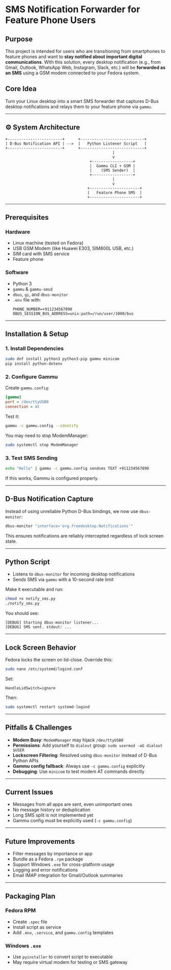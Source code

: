 
# SMS Notification Forwarder for Feature Phone Users 

## Purpose

This project is intended for users who are transitioning from smartphones to feature phones and want to **stay notified about important digital communications**. With this solution, every desktop notification (e.g., from Gmail, Outlook, WhatsApp Web, Instagram, Slack, etc.) will be **forwarded as an SMS** using a GSM modem connected to your Fedora system.

## Core Idea

Turn your Linux desktop into a smart SMS forwarder that captures D-Bus desktop notifications and relays them to your feature phone via `gammu`.

---

## ⚙ System Architecture

```
+------------------------+      +----------------------------+
| D-Bus Notification API | -->  |   Python Listener Script   |
+------------------------+      +----------------------------+
                                               |
                                               v
                                     +------------------+
                                     |  Gammu CLI + GSM |
                                     |    (SMS Sender)  |
                                     +------------------+
                                               |
                                               v
                                    +----------------------+
                                    |   Feature Phone SMS  |
                                    +----------------------+
```

---

## Prerequisites

### Hardware

- Linux machine (tested on Fedora)
- USB GSM Modem (like Huawei E303, SIM800L USB, etc.)
- SIM card with SMS service
- Feature phone

### Software

- Python 3
- `gammu` & `gammu-smsd`
- `dbus`, `gi`, and `dbus-monitor`
- `.env` file with:
  ```env
  PHONE_NUMBER=+911234567890
  DBUS_SESSION_BUS_ADDRESS=unix:path=/run/user/1000/bus
  ```

---

##  Installation & Setup

### 1. Install Dependencies

```bash
sudo dnf install python3 python3-pip gammu minicom
pip install python-dotenv
```

### 2. Configure Gammu

Create `gammu.config`:

```ini
[gammu]
port = /dev/ttyUSB0
connection = at
```

Test it:

```bash
gammu -c gammu.config --identify
```

You may need to stop ModemManager:

```bash
sudo systemctl stop ModemManager
```

### 3. Test SMS Sending

```bash
echo "Hello" | gammu -c gammu.config sendsms TEXT +911234567890
```

If this works, Gammu is configured properly.

---

## D-Bus Notification Capture

Instead of using unreliable Python D-Bus bindings, we now use `dbus-monitor`:

```bash
dbus-monitor "interface='org.freedesktop.Notifications'"
```

This ensures notifications are reliably intercepted regardless of lock screen state.

---

## Python Script

- Listens to `dbus-monitor` for incoming desktop notifications
- Sends SMS via `gammu` with a 10-second rate limit

Make it executable and run:

```bash
chmod +x notify_sms.py
./notify_sms.py
```

You should see:

```
[DEBUG] Starting dbus-monitor listener...
[DEBUG] SMS sent. stdout: ...
```

---

## Lock Screen Behavior

Fedora locks the screen on lid-close. Override this:

```bash
sudo nano /etc/systemd/logind.conf
```

Set:
```
HandleLidSwitch=ignore
```

Then:

```bash
sudo systemctl restart systemd-logind
```

---

## Pitfalls & Challenges

- **Modem Busy**: `ModemManager` may hijack `/dev/ttyUSB0`
- **Permissions**: Add yourself to `dialout` group: `sudo usermod -aG dialout $USER`
- **Lockscreen Filtering**: Resolved using `dbus-monitor` instead of D-Bus Python APIs
- **Gammu config fallback**: Always use `-c gammu.config` explicitly
- **Debugging**: Use `minicom` to test modem AT commands directly

---

## Current Issues

- Messages from all apps are sent, even unimportant ones
- No message history or deduplication
- Long SMS split is not implemented yet
- Gammu config must be explicitly used (`-c gammu.config`)

---

## Future Improvements

- Filter messages by importance or app
- Bundle as a Fedora `.rpm` package
- Support Windows `.exe` for cross-platform usage
- Logging and error notifications
- Email IMAP integration for Gmail/Outlook summaries

---

## Packaging Plan

### Fedora RPM

- Create `.spec` file
- Install script as service
- Add `.env`, `.service`, and `gammu.config` templates

### Windows `.exe`

- Use `pyinstaller` to convert script to executable
- May require virtual modem for testing or SMS gateway
